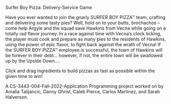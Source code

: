 Surfer Boy Pizza: Delivery-Service Game

Have you ever wanted to join the gnarly SURFER BOY PIZZA™ team, crafting and delivering some tasty pies? Well, hold on to your butts, brochachos – come help Argyle and the squad save Hawkins from Vecna while going on a totally rad flavor journey. In a race against time with Vecna’s clock ticking, the player must cook and prepare as many pies to the residents of Hawkins, using the power of epic flavor, to fight back against the wrath of Vecna! If the SURFER BOY PIZZA™ employee is successful, the town of Hawkins will be forever in their debt… however, if not, the entire town will be swallowed up by the Upside Down…. 

Click and drag ingredients to build pizzas as fast as possible within the given time to win!

A CS-3443-004-Fall-2022-Application Programming project worked on by Amalia Talijancic, Danny Ghrist, Caleb Pierce, Carlos Martinez, and Sarah Halverson. 
